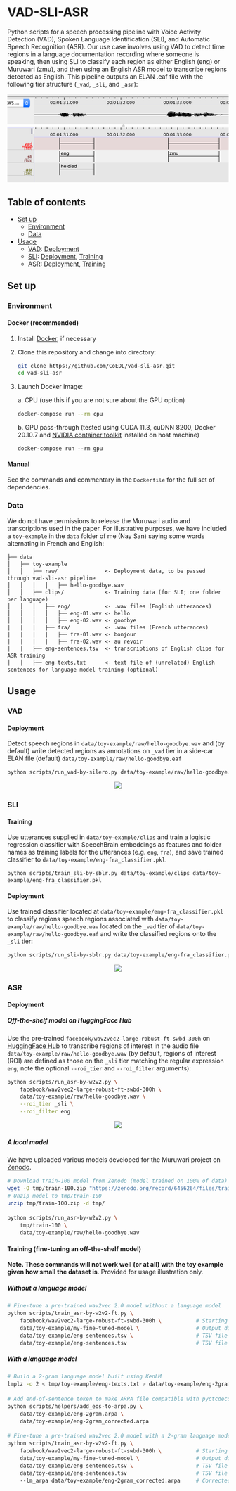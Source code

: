 # VAD-SLI-ASR

Python scripts for a speech processing pipeline with Voice Activity Detection (VAD), Spoken Language Identification (SLI), and Automatic Speech Recognition (ASR). Our use case involves using VAD to detect time regions in a language documentation recording where someone is speaking, then using SLI to classify each region as either English (eng) or Muruwari (zmu), and then using an English ASR model to transcribe regions detected as English. This pipeline outputs an ELAN .eaf file with the following tier structure (`_vad`, `_sli`, and `_asr`):

<p align="center">
    <img src="docs/elan-eg.png">
</p>

## Table of contents
- [Set up](#set-up)
    - [Environment](#environment)
    - [Data](#data)
- [Usage](#usage)
    - [VAD](#vad): [Deployment](#deployment)
    - [SLI](#sli): [Deployment](#deployment-1), [Training](#training)
    - [ASR](#asr): [Deployment](#deployment-2), [Training](#training-fine-tuning-an-off-the-shelf-model)

## Set up

### Environment

#### Docker (recommended)

1. Install [Docker](https://docs.docker.com/get-docker/), if necessary

2. Clone this repository and change into directory:
    ```bash
    git clone https://github.com/CoEDL/vad-sli-asr.git
    cd vad-sli-asr
    ```

3. Launch Docker image:

   a. CPU (use this if you are not sure about the GPU option)
      ```bash
      docker-compose run --rm cpu
      ```
    b. GPU pass-through (tested using CUDA 11.3, cuDNN 8200, Docker 20.10.7 and [NVIDIA container toolkit](https://docs.nvidia.com/datacenter/cloud-native/container-toolkit/install-guide.html#install-guide) installed on host machine) 
      ```
      docker-compose run --rm gpu
      ```

#### Manual

See the commands and commentary in the `Dockerfile` for the full set of dependencies.

### Data

We do not have permissions to release the Muruwari audio and transcriptions used in the paper. For illustrative purposes, we have included a `toy-example` in the `data` folder of me (Nay San) saying some words alternating in French and English:

```
├── data
│   ├── toy-example
│   │   ├── raw/               <- Deployment data, to be passed through vad-sli-asr pipeline
│   │   │   │   ├── hello-goodbye.wav
│   │   ├── clips/             <- Training data (for SLI; one folder per language)
│   │   │   ├── eng/           <- .wav files (English utterances)
│   │   │   │   ├── eng-01.wav <- hello
│   │   │   │   ├── eng-02.wav <- goodbye
│   │   │   ├── fra/           <- .wav files (French utterances)
│   │   │   │   ├── fra-01.wav <- bonjour
│   │   │   │   ├── fra-02.wav <- au revoir
│   │   ├── eng-sentences.tsv  <- transcriptions of English clips for ASR training
│   │   ├── eng-texts.txt      <- text file of (unrelated) English sentences for language model training (optional)
```

## Usage

### VAD

#### Deployment

Detect speech regions in `data/toy-example/raw/hello-goodbye.wav` and (by default) write detected regions as annotations on `_vad` tier in a side-car ELAN file (default) `data/toy-example/raw/hello-goodbye.eaf`

```bash
python scripts/run_vad-by-silero.py data/toy-example/raw/hello-goodbye.wav
```

<p align="center">
    <img src="https://user-images.githubusercontent.com/9938298/163090232-0b184b68-a408-49c8-94f7-73b0c9e20664.png">
</p>

### SLI

#### Training

Use utterances supplied in `data/toy-example/clips` and train a logistic regression classifier with SpeechBrain embeddings as features and folder names as training labels for the utterances (e.g. `eng`, `fra`), and save trained classifier to `data/toy-example/eng-fra_classifier.pkl`.

```
python scripts/train_sli-by-sblr.py data/toy-example/clips data/toy-example/eng-fra_classifier.pkl
```

#### Deployment

Use trained classifier located at `data/toy-example/eng-fra_classifier.pkl` to classify regions speech regions associated with `data/toy-example/raw/hello-goodbye.wav` located on the `_vad` tier of `data/toy-example/raw/hello-goodbye.eaf` and write the classified regions onto the `_sli` tier:

```bash
python scripts/run_sli-by-sblr.py data/toy-example/eng-fra_classifier.pkl data/toy-example/raw/hello-goodbye.wav
```

<p align="center">
    <img src="https://user-images.githubusercontent.com/9938298/163090231-d929a4ef-c9a6-46ab-8510-80aba9e41354.png">
</p>

### ASR

#### Deployment

##### Off-the-shelf model on HuggingFace Hub

Use the pre-trained `facebook/wav2vec2-large-robust-ft-swbd-300h` on [HuggingFace Hub](https://huggingface.co/facebook/wav2vec2-large-robust-ft-swbd-300h) to transcribe regions of interest in the audio file `data/toy-example/raw/hello-goodbye.wav` (by default, regions of interest (ROI) are defined as those on the `_sli` tier matching the regular expression `eng`; note the optional `--roi_tier` and `--roi_filter` arguments):

```bash
python scripts/run_asr-by-w2v2.py \
    facebook/wav2vec2-large-robust-ft-swbd-300h \
    data/toy-example/raw/hello-goodbye.wav \
    --roi_tier _sli \
    --roi_filter eng
```

<p align="center">
    <img src="https://user-images.githubusercontent.com/9938298/163090228-e7e73b61-d946-433f-b720-5f13d31557d8.png">
</p>

##### A local model

We have uploaded various models developed for the Muruwari project on [Zenodo](https://zenodo.org/communities/vad-sli-asr/). 

```bash
# Download train-100 model from Zenodo (model trained on 100% of data)
wget -O tmp/train-100.zip "https://zenodo.org/record/6456264/files/train-100.zip?download=1"
# Unzip model to tmp/train-100
unzip tmp/train-100.zip -d tmp/

python scripts/run_asr-by-w2v2.py \
    tmp/train-100 \
    data/toy-example/raw/hello-goodbye.wav
```

#### Training (fine-tuning an off-the-shelf model)

**Note. These commands will not work well (or at all) with the toy example given how small the dataset is**. Provided for usage illustration only.

##### Without a language model

```bash
# Fine-tune a pre-trained wav2vec 2.0 model without a language model
python scripts/train_asr-by-w2v2-ft.py \
    facebook/wav2vec2-large-robust-ft-swbd-300h \           # Starting checkpoint
    data/toy-example/my-fine-tuned-model \                  # Output directory
    data/toy-example/eng-sentences.tsv \                    # TSV file for training data
    data/toy-example/eng-sentences.tsv                      # TSV file for evaluation data (using same data twice for illustration only!)
```

##### With a language model

```bash
# Build a 2-gram language model built using KenLM
lmplz -o 2 < tmp/toy-example/eng-texts.txt > data/toy-example/eng-2gram.arpa

# Add end-of-sentence token to make ARPA file compatible with pyctcdecode
python scripts/helpers/add_eos-to-arpa.py \
    data/toy-example/eng-2gram.arpa \
    data/toy-example/eng-2gram_corrected.arpa

# Fine-tune a pre-trained wav2vec 2.0 model with a 2-gram language model
python scripts/train_asr-by-w2v2-ft.py \
    facebook/wav2vec2-large-robust-ft-swbd-300h \           # Starting checkpoint
    data/toy-example/my-fine-tuned-model \                  # Output directory
    data/toy-example/eng-sentences.tsv \                    # TSV file for training data
    data/toy-example/eng-sentences.tsv                      # TSV file for evaluation data (using same data twice for illustration only!)
    --lm_arpa data/toy-example/eng-2gram_corrected.arpa     # Corrected language model file
```
